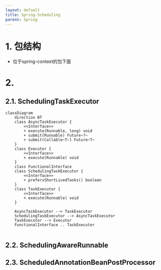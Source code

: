 ```yaml
---
layout: default
title: Spring-Scheduling
parent: Spring
---
```


# 1. 包结构

- 位于spring-context的包下面

# 2. 

## 2.1. SchedulingTaskExecutor
```mermaid
classDiagram
    direction BT
    class AsyncTaskExecutor {
        <<Interface>>
        + execute(Runnable, long) void
        + submit(Runnable) Future~?~
        + submit(Callable~T~) Future~T~
    }
    class Executor {
        <<Interface>>
        + execute(Runnable) void
    }
    class FunctionalInterface
    class SchedulingTaskExecutor {
        <<Interface>>
        + prefersShortLivedTasks() boolean
    }
    class TaskExecutor {
        <<Interface>>
        + execute(Runnable) void
    }

    AsyncTaskExecutor --> TaskExecutor
    SchedulingTaskExecutor --> AsyncTaskExecutor
    TaskExecutor --> Executor
    FunctionalInterface .. TaskExecutor


```

## 2.2. SchedulingAwareRunnable


## 2.3. ScheduledAnnotationBeanPostProcessor
